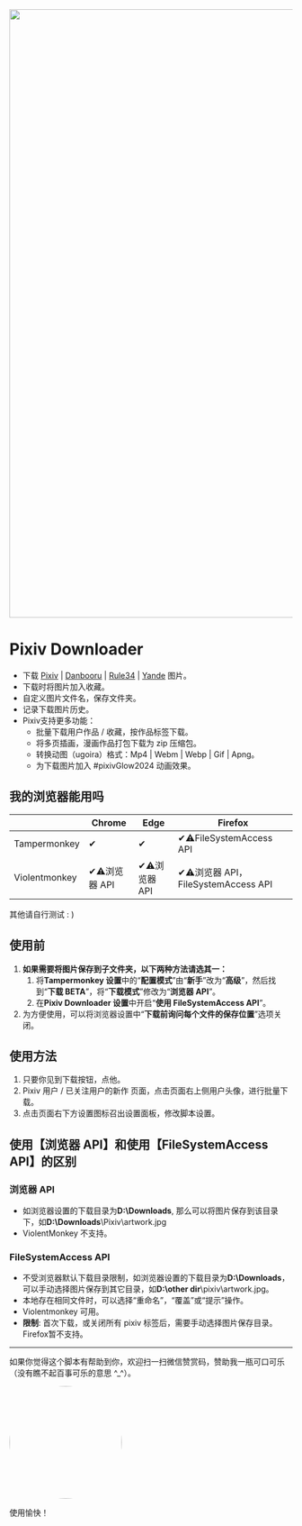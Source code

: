 <img width='1080' src = 'https://p.sda1.dev/19/c6a3e925e3d274972c1b20c7831762cc/output-90.webp' />

# Pixiv Downloader

- 下载 [Pixiv](https://www.pixiv.net) | [Danbooru](https://danbooru.donmai.us/) | [Rule34](https://rule34.xxx/) | [Yande](https://yande.re/post) 图片。
- 下载时将图片加入收藏。
- 自定义图片文件名，保存文件夹。
- 记录下载图片历史。
- Pixiv支持更多功能：
  - 批量下载用户作品 / 收藏，按作品标签下载。
  - 将多页插画，漫画作品打包下载为 zip 压缩包。
  - 转换动图（ugoira）格式：Mp4 | Webm | Webp | Gif | Apng。
  - 为下载图片加入 #pixivGlow2024 动画效果。

## 我的浏览器能用吗

|               | Chrome         | Edge           | Firefox                              |
| ------------- | -------------- | -------------- | ------------------------------------ |
| Tampermonkey  | ✔             | ✔             | ✔⚠️FileSystemAccess API             |
| Violentmonkey | ✔⚠️浏览器 API | ✔⚠️浏览器 API | ✔⚠️浏览器 API，FileSystemAccess API |

其他请自行测试 : )

## 使用前

1. **如果需要将图片保存到子文件夹，以下两种方法请选其一：**
   1. 将**Tampermonkey 设置**中的“**配置模式**”由“**新手**”改为“**高级**”，然后找到“**下载 BETA**”，将“**下载模式**”修改为“**浏览器 API**”。
   2. 在**Pixiv Downloader 设置**中开启“**使用 FileSystemAccess API**”。
2. 为方便使用，可以将浏览器设置中“**下载前询问每个文件的保存位置**”选项关闭。

## 使用方法

1. 只要你见到下载按钮，点他。
2. Pixiv 用户 / 已关注用户的新作 页面，点击页面右上侧用户头像，进行批量下载。
3. 点击页面右下方设置图标召出设置面板，修改脚本设置。

## 使用【浏览器 API】和使用【FileSystemAccess API】的区别

### 浏览器 API

- 如浏览器设置的下载目录为**D:\Downloads**, 那么可以将图片保存到该目录下，如**D:\Downloads**\Pixiv\artwork.jpg
- ViolentMonkey 不支持。

### FileSystemAccess API

- 不受浏览器默认下载目录限制，如浏览器设置的下载目录为**D:\Downloads**，可以手动选择图片保存到其它目录，如**D:\other dir**\pixiv\artwork.jpg。
- 本地存在相同文件时，可以选择“重命名”，“覆盖”或“提示”操作。
- Violentmonkey 可用。
- **限制**: 首次下载，或关闭所有 pixiv 标签后，需要手动选择图片保存目录。Firefox暂不支持。

---

如果你觉得这个脚本有帮助到你，欢迎扫一扫微信赞赏码，赞助我一瓶可口可乐（没有瞧不起百事可乐的意思 ^\_^）。

<img width='200' style="border-radius: 50%;" src = 'https://s3.bmp.ovh/imgs/2022/11/11/85885dd73ebf6ad5.png' />

使用愉快！
